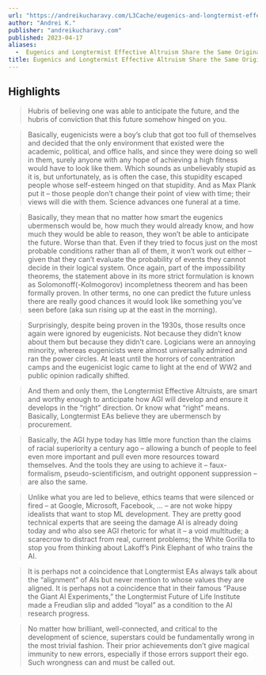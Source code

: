 ```yaml
---
url: "https://andreikucharavy.com/L3Cache/eugenics-and-longtermist-effective-altruism-share-the-same-original-sin/"
author: "Andrei K."
publisher: "andreikucharavy.com"
published: 2023-04-17
aliases:
  -  Eugenics and Longtermist Effective Altruism Share the Same Original Sin
title: Eugenics and Longtermist Effective Altruism Share the Same Original Sin
---
```


## Highlights
> Hubris of believing one was able to anticipate the future, and the hubris of conviction that this future somehow hinged on you.

> Basically, eugenicists were a boy’s club that got too full of themselves and decided that the only environment that existed were the academic, political, and office halls, and since they were doing so well in them, surely anyone with any hope of achieving a high fitness would have to look like them. Which sounds as unbelievably stupid as it is, but unfortunately, as is often the case, this stupidity escaped people whose self-esteem hinged on that stupidity. And as Max Plank put it – those people don’t change their point of view with time; their views will die with them. Science advances one funeral at a time.

> Basically, they mean that no matter how smart the eugenics ubermensch would be, how much they would already know, and how much they would be able to reason, they won’t be able to anticipate the future. Worse than that. Even if they tried to focus just on the most probable conditions rather than all of them, it won’t work out either – given that they can’t evaluate the probability of events they cannot decide in their logical system. Once again, part of the impossibility theorems, the statement above in its more strict formulation is known as Solomonoff(-Kolmogorov) incompletness theorem and has been formally proven. In other terms, no one can predict the future unless there are really good chances it would look like something you’ve seen before (aka sun rising up at the east in the morning).

> Surprisingly, despite being proven in the 1930s, those results once again were ignored by eugenicists. Not because they didn’t know about them but because they didn’t care. Logicians were an annoying minority, whereas eugenicists were almost universally admired and ran the power circles. At least until the horrors of concentration camps and the eugenicist logic came to light at the end of WW2 and public opinion radically shifted.

> And them and only them, the Longtermist Effective Altruists, are smart and worthy enough to anticipate how AGI will develop and ensure it develops in the “right” direction. Or know what “right” means. Basically, Longtermist EAs believe they are ubermensch by procurement.

> Basically, the AGI hype today has little more function than the claims of racial superiority a century ago – allowing a bunch of people to feel even more important and pull even more resources toward themselves. And the tools they are using to achieve it – faux-formalism, pseudo-scientificism, and outright opponent suppression – are also the same.

> Unlike what you are led to believe, ethics teams that were silenced or fired – at Google, Microsoft, Facebook, … – are not woke hippy idealists that want to stop ML development. They are pretty good technical experts that are seeing the damage AI is already doing today and who also see AGI rhetoric for what it – a void multitude; a scarecrow to distract from real, current problems; the White Gorilla to stop you from thinking about Lakoff’s Pink Elephant of who trains the AI.

> It is perhaps not a coincidence that Longtermist EAs always talk about the “alignment” of AIs but never mention to whose values they are aligned. It is perhaps not a coincidence that in their famous “Pause the Giant AI Experiments,” the Longtermist Future of Life Institute made a Freudian slip and added “loyal” as a condition to the AI research progress.

> No matter how brilliant, well-connected, and critical to the development of science, superstars could be fundamentally wrong in the most trivial fashion. Their prior achievements don’t give magical immunity to new errors, especially if those errors support their ego. Such wrongness can and must be called out.

